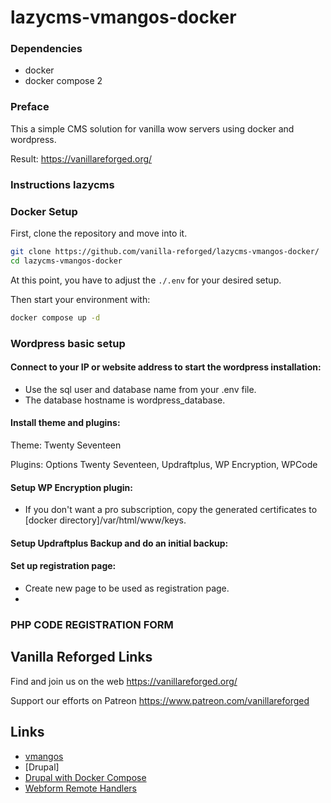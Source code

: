 # lazycms-vmangos-docker

### Dependencies

+ docker
+ docker compose 2

### Preface

This a simple CMS solution for vanilla wow servers using docker and wordpress.

Result: https://vanillareforged.org/

### Instructions lazycms
### Docker Setup

First, clone the repository and move into it.

```sh
git clone https://github.com/vanilla-reforged/lazycms-vmangos-docker/
cd lazycms-vmangos-docker
```

At this point, you have to adjust the `./.env` for your desired setup.

Then start your environment with:

```sh
docker compose up -d
```

### Wordpress basic setup

#### Connect to your IP or website address to start the wordpress installation: 
- Use the sql user and database name from your .env file.
- The database hostname is wordpress_database.


#### Install theme and plugins:
Theme: Twenty Seventeen

Plugins: Options Twenty Seventeen, Updraftplus, WP Encryption, WPCode


#### Setup WP Encryption plugin:
- If you don't want a pro subscription, copy the generated certificates to [docker directory]/var/html/www/keys.


#### Setup Updraftplus Backup and do an initial backup:


#### Set up registration page:
- Create new page to be used as registration page.
- 


### PHP CODE REGISTRATION FORM



## Vanilla Reforged Links

Find and join us on the web https://vanillareforged.org/

Support our efforts on Patreon https://www.patreon.com/vanillareforged

## Links

- [vmangos](https://github.com/vmangos/core)
- [Drupal]
- [Drupal with Docker Compose](https://www.digitalocean.com/community/tutorials/how-to-install-drupal-with-docker-compose)
- [Webform Remote Handlers](https://www.drupal.org/project/webform_remote_handlers)
